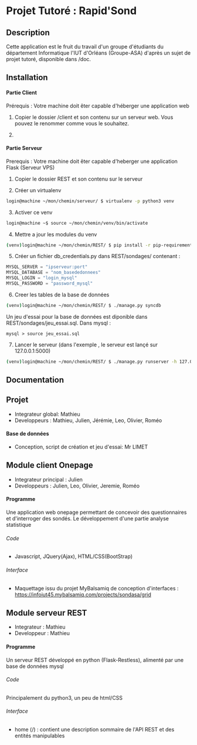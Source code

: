 # Projet Tutoré : Rapid'Sond

## Description

Cette application est le fruit du travail d'un groupe d'étudiants du département Informatique l'IUT d'Orléans (Groupe-ASA) d'après un sujet de projet tutoré, disponible dans /doc.



## Installation

#### Partie Client

Prérequis : Votre machine doit êter capable d'héberger une application web

1. Copier le dossier /client et son contenu sur un serveur web. Vous pouvez le renommer comme vous le souhaitez.

2.

#### Partie Serveur

Prerequis : Votre machine doit êter capable d'heberger une application Flask (Serveur VPS)

1. Copier le dossier REST et son contenu sur le serveur

2. Créer un virtualenv
``` bash
login@machine ~/mon/chemin/serveur/ $ virtualenv -p python3 venv
```

3. Activer ce venv

``` bash
login@machine ~$ source ~/mon/chemin/venv/bin/activate
```


4. Mettre a jour les modules du venv

``` bash
(venv)login@machine ~/mon/chemin/REST/ $ pip install -r pip-requirements.txt
```

5. Créer un fichier db_credentials.py dans REST/sondages/ contenant :

``` python
MYSQL_SERVER = "ipserveur:port"
MYSQL_DATABASE = "nom_basededonnees"
MYSQL_LOGIN = "login_mysql"
MYSQL_PASSWORD = "password_mysql"
```

6. Creer les tables de la base de données

``` bash
(venv)login@machine ~/mon/chemin/REST/ $ ./manage.py syncdb
```

Un jeu d'essai pour la base de données est diponible dans REST/sondages/jeu_essai.sql.
Dans mysql :


``` mysql
mysql > source jeu_essai.sql
```



7. Lancer le serveur (dans l'exemple , le serveur est lançé sur 127.0.0.1:5000)

``` bash
(venv)login@machine ~/mon/chemin/REST/ $ ./manage.py runserver -h 127.0.0.1 -p 5000
```

## Documentation


## Projet

- Integrateur global: Mathieu
- Developpeurs : Mathieu, Julien, Jérémie, Leo, Olivier, Roméo


#### Base de données

- Conception, script de création et jeu d'essai: Mr LIMET



## Module client Onepage

- Integrateur principal : Julien
- Developpeurs : Julien, Leo, Olivier, Jeremie, Roméo

#### Programme

Une application web onepage permettant de concevoir des questionnaires et d'interroger des sondés.
Le développement d'une partie analyse statistique

###### Code

- Javascript, JQuery(Ajax), HTML/CSS(BootStrap)

###### Interface

- Maquettage issu du projet MyBalsamiq de conception d'interfaces : https://infoiut45.mybalsamiq.com/projects/sondasa/grid



## Module serveur REST

- Integrateur : Mathieu
- Developpeur : Mathieu

#### Programme

Un serveur REST développé en python (Flask-Restless), alimenté par une base de données mysql

###### Code

Principalement du python3, un peu de html/CSS

###### Interface

- home (/) : contient une description sommaire de l'API REST et des entités manipulables

